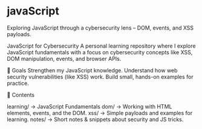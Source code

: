 # javaScript
Exploring JavaScript through a cybersecurity lens – DOM, events, and XSS payloads.

JavaScript for Cybersecurity
A personal learning repository where I explore JavaScript fundamentals with a focus on cybersecurity concepts like XSS, DOM manipulation, events, and browser APIs.

📌 Goals
Strengthen my JavaScript knowledge.
Understand how web security vulnerabilities (like XSS) work.
Build small, hands-on examples for practice.

📂 Contents

learning/ → JavaScript Fundamentals
dom/ → Working with HTML elements, events, and the DOM.
xss/ → Simple payloads and examples for learning.
notes/ → Short notes & snippets about security and JS tricks.
